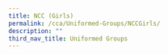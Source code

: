 ```yaml
---
title: NCC (Girls)
permalink: /cca/Uniformed-Groups/NCCGirls/
description: ""
third_nav_title: Uniformed Groups
---
```

